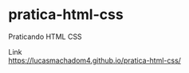 # pratica-html-css
Praticando HTML  CSS


Link  
https://lucasmachadom4.github.io/pratica-html-css/
